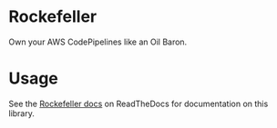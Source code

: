 # Rockefeller
Own your AWS CodePipelines like an Oil Baron.

# Usage
See the [Rockefeller docs](https://rockefeller.readthedocs.io) on ReadTheDocs for documentation on this library.